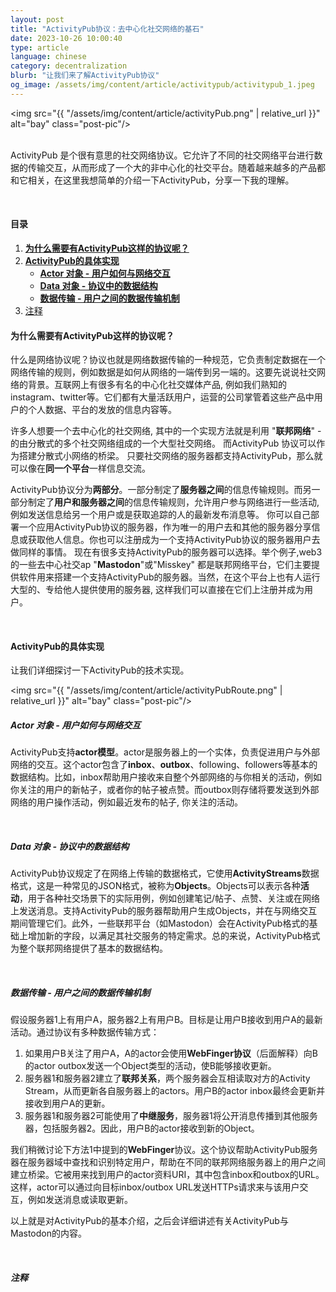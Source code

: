 ```yaml
---
layout: post
title: "ActivityPub协议：去中心化社交网络的基石"
date: 2023-10-26 10:00:40
type: article
language: chinese
category: decentralization
blurb: "让我们来了解ActivityPub协议"
og_image: /assets/img/content/article/activitypub/activitypub_1.jpeg
---
```


<img src="{{ "/assets/img/content/article/activityPub.png" | relative_url }}" alt="bay" class="post-pic"/>
<br />
<br />

ActivityPub 是个很有意思的社交网络协议。它允许了不同的社交网络平台进行数据的传输交互，从而形成了一个大的非中心化的社交平台。随着越来越多的产品都和它相关，在这里我想简单的介绍一下ActivityPub，分享一下我的理解。

<br />

#### 目录
1. [**为什么需要有ActivityPub这样的协议呢？**](#为什么需要有activitypub这样的协议呢？)
2. [**ActivityPub的具体实现**](#activitypub的具体实现)
    * [**Actor 对象 - 用户如何与网络交互**](#actor-对象---用户如何与网络交互)
    * [**Data 对象 - 协议中的数据结构**](#data-对象---协议中的数据结构)
    * [**数据传输 - 用户之间的数据传输机制**](#数据传输---用户之间的数据传输机制)
3. [注释](#注释)

#### **为什么需要有ActivityPub这样的协议呢？**

什么是网络协议呢？协议也就是网络数据传输的一种规范，它负责制定数据在一个网络传输的规则，例如数据是如何从网络的一端传到另一端的。这要先说说社交网络的背景。互联网上有很多有名的中心化社交媒体产品, 例如我们熟知的instagram、twitter等。它们都有大量活跃用户，运营的公司掌管着这些产品中用户的个人数据、平台的发放的信息内容等。

许多人想要一个去中心化的社交网络, 其中的一个实现方法就是利用 "**联邦网络**" - 的由分散式的多个社交网络组成的一个大型社交网络。 而ActivityPub 协议可以作为搭建分散式小网络的桥梁。 只要社交网络的服务器都支持ActivityPub，那么就可以像在**同一个平台**一样信息交流。

ActivityPub协议分为**两部分**。一部分制定了**服务器之间**的信息传输规则。而另一部分制定了**用户和服务器之间**的信息传输规则，允许用户参与网络进行一些活动, 例如发送信息给另一个用户或是获取追踪的人的最新发布消息等。 你可以自己部署一个应用ActivityPub协议的服务器，作为唯一的用户去和其他的服务器分享信息或获取他人信息。你也可以注册成为一个支持ActivityPub协议的服务器用户去做同样的事情。 现在有很多支持ActivityPub的服务器可以选择。举个例子,web3的一些去中心社交ap "**Mastodon**"或"Misskey" 都是联邦网络平台，它们主要提供软件用来搭建一个支持ActivityPub的服务器。当然，在这个平台上也有人运行大型的、专给他人提供使用的服务器, 这样我们可以直接在它们上注册并成为用户。

<br />

#### **ActivityPub的具体实现**

让我们详细探讨一下ActivityPub的技术实现。

<img src="{{ "/assets/img/content/article/activityPubRoute.png" | relative_url }}" alt="bay" class="post-pic"/>
<br />

##### **Actor 对象 - 用户如何与网络交互**

ActivityPub支持**actor模型**。actor是服务器上的一个实体，负责促进用户与外部网络的交互。这个actor包含了**inbox**、**outbox**、following、followers等基本的数据结构。比如，inbox帮助用户接收来自整个外部网络的与你相关的活动，例如你关注的用户的新帖子，或者你的帖子被点赞。而outbox则存储将要发送到外部网络的用户操作活动，例如最近发布的帖子, 你关注的活动。

<br />

##### **Data 对象 - 协议中的数据结构**

ActivityPub协议规定了在网络上传输的数据格式，它使用**ActivityStreams**数据格式，这是一种常见的JSON格式，被称为**Objects**。Objects可以表示各种**活动**，用于各种社交场景下的实际用例，例如创建笔记/帖子、点赞、关注或在网络上发送消息。支持ActivityPub的服务器帮助用户生成Objects，并在与网络交互期间管理它们。此外，一些联邦平台（如Mastodon）会在ActivityPub格式的基础上增加新的字段，以满足其社交服务的特定需求。总的来说，ActivityPub格式为整个联邦网络提供了基本的数据结构。

<br />

##### **数据传输 - 用户之间的数据传输机制**

假设服务器1上有用户A，服务器2上有用户B。目标是让用户B接收到用户A的最新活动。通过协议有多种数据传输方式：

1. 如果用户B关注了用户A，A的actor会使用**WebFinger协议**（后面解释）向B的actor outbox发送一个Object类型的活动，使B能够接收更新。
2. 服务器1和服务器2建立了**联邦关系**，两个服务器会互相读取对方的Activity Stream，从而更新各自服务器上的actors。用户B的actor inbox最终会更新并接收到用户A的更新。
3. 服务器1和服务器2可能使用了**中继服务**，服务器1将公开消息传播到其他服务器，包括服务器2。因此，用户B的actor接收到新的Object。

我们稍微讨论下方法1中提到的**WebFinger**协议。这个协议帮助ActivityPub服务器在服务器域中查找和识别特定用户，帮助在不同的联邦网络服务器上的用户之间建立桥梁。它被用来找到用户的actor资料URI，其中包含inbox和outbox的URL。这样，actor可以通过向目标inbox/outbox URL发送HTTPs请求来与该用户交互，例如发送消息或读取更新。

以上就是对ActivityPub的基本介绍，之后会详细讲述有关ActivityPub与Mastodon的内容。

<br />

##### 注释

[^1]: 这是一个注释！